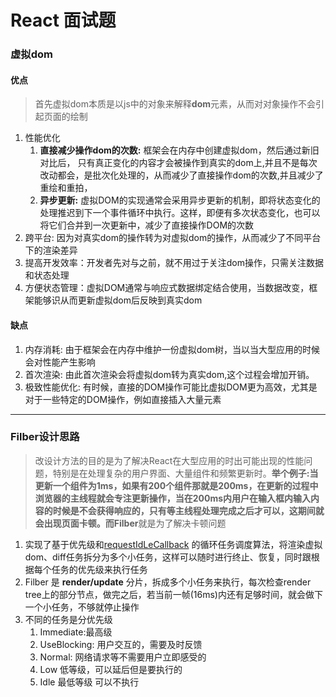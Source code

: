 # React 面试题

### 虚拟dom

#### 优点

 > 首先虚拟dom本质是以js中的对象来解释**dom**元素，从而对对象操作不会引起页面的绘制  

 1. 性能优化
       1. **直接减少操作dom的次数:** 框架会在内存中创建虚拟dom，然后通过新旧对比后，  只有真正变化的内容才会被操作到真实的dom上,并且不是每次改动都会，是批次化处理的，从而减少了直接操作dom的次数,并且减少了重绘和重拍，
       2. **异步更新:** 虚拟DOM的实现通常会采用异步更新的机制，即将状态变化的处理推迟到下一个事件循环中执行。这样，即便有多次状态变化，也可以将它们合并到一次更新中，减少了直接操作DOM的次数
 2. 跨平台: 因为对真实dom的操作转为对虚拟dom的操作，从而减少了不同平台下的渲染差异
 3. 提高开发效率：开发者先对与之前，就不用过于关注dom操作，只需关注数据和状态处理
 4. 方便状态管理：虚拟DOM通常与响应式数据绑定结合使用，当数据改变，框架能够识从而更新虚拟dom后反映到真实dom

#### 缺点

  1. 内存消耗: 由于框架会在内存中维护一份虚拟dom树，当以当大型应用的时候会对性能产生影响
  2. 首次渲染: 由此首次渲染会将虚拟dom转为真实dom,这个过程会增加开销。
  3. 极致性能优化: 有时候，直接的DOM操作可能比虚拟DOM更为高效，尤其是对于一些特定的DOM操作，例如直接插入大量元素

***

### Filber设计思路

> 改设计方法的目的是为了解决React在大型应用的时出可能出现的性能问题，特别是在处理复杂的用户界面、大量组件和频繁更新时。**举个例子:**当更新一个组件为1ms，如果有200个组件那就是200ms，在更新的过程中浏览器的主线程就会专注更新操作，当在200ms内用户在输入框内输入内容的时候是不会获得响应的，只有等主线程处理完成之后才可以，这期间就会出现页面卡顿。而**Filber**就是为了解决卡顿问题

  1. 实现了基于优先级和[requestIdLeCallback](https://developer.mozilla.org/zh-CN/docs/Web/API/Window/requestIdleCallback) 的循环任务调度算法，将渲染虚拟dom、diff任务拆分为多个小任务，这样可以随时进行终止、恢复，同时跟根据每个任务的优先级来执行任务
  2. Filber 是 **render/update** 分片，拆成多个小任务来执行，每次检查render tree上的部分节点，做完之后，若当前一帧(16ms)内还有足够时间，就会做下一个小任务，不够就停止操作
  3. 不同的任务是分优先级
     1. Immediate:最高级
     2. UseBlocking: 用户交互的，需要及时反馈
     3. Normal: 网络请求等不需要用户立即感受的
     4. Low 低等级，可以延后但是要执行的
     5. Idle 最低等级 可以不执行